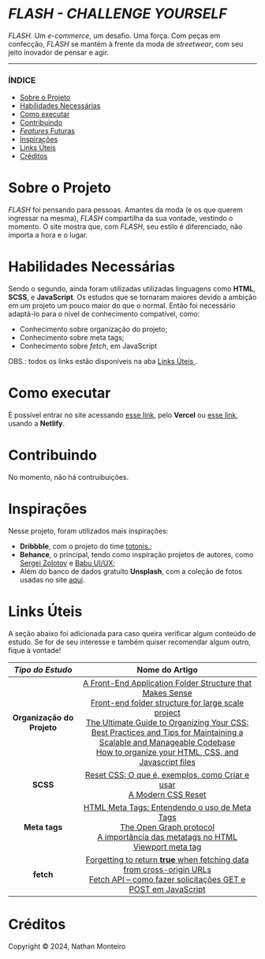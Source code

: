 # *FLASH - CHALLENGE YOURSELF*
*FLASH*.  Um _e-commerce_, um desafio. Uma força. Com peças em confecção, *FLASH* se mantém à frente da moda de *streetwear*, com seu jeito inovador de pensar e agir.

---

### ÍNDICE

* [Sobre o Projeto](#about)
* [Habilidades Necessárias](#abilities)
* [Como executar](#execute)
* [Contribuindo](#contribuition)
* [*Features* Futuras](#fut-feats)
* [Inspirações](#inspirations)
* [Links Úteis](#links)
* [Créditos](#credits)


<h1 id="about">Sobre o Projeto</h1>

<em>FLASH</em> foi pensando para pessoas. Amantes da moda (e os que querem ingressar na mesma), <em>FLASH</em> compartilha da sua vontade, vestindo o momento. O site mostra que, com <em>FLASH</em>, seu estilo é diferenciado, não importa a hora e o lugar.


<h1 id="abilities"> Habilidades Necessárias </h1>

Sendo o segundo, ainda foram utilizadas utilizadas linguagens como <b>HTML</b>, <b>SCSS</b>, e <b>JavaScript</b></b>. Os estudos que se tornaram maiores devido a ambição em um projeto um pouco maior do que o normal. Então foi necessário adaptá-lo para o nível de conhecimento compatível, como:

- Conhecimento sobre organização do projeto;
- Conhecimento sobre meta tags;
- Conhecimento sobre <em>fetch</em>, em JavaScript

OBS.: todos os links estão disponíveis na aba <a href="#links"> Links Úteis </a>.


<h1 id="execute"> Como executar </h1>

É possível entrar no site acessando <a href="https://flashcostore.vercel.app/" target="_blank">esse link</a>, pelo <strong>Vercel</strong> ou <a href="https://flashcostore.netlify.app" target="_blank">esse link</a>, usando a <strong>Netlify</strong>.


<h1 id="contribuition"> Contribuindo </h1>

No momento, não há contruibuições.

<!--
<h1 id="fut-feats"> <em>Features</em> Futuras </h1>

Para futuras <em>features</em>, alguns opções podem ser levadas em consideração:
--
*Feature* | Motivo
:---------: | :------:
**Imagem** | Consertar a imagem que está dando problema (**CORRIGIDO**)
**Páginas** | Adicionar mais páginas, como *About Us*, *Products*, entre outros, e não apenas o *card* como está
**Responsividade** | Tornar a aplicação mais responsiva (para próximos projetos, aplicar o conceito de *mobile first*)
-->

<h1 id="inspirations"> Inspirações </h1>

Nesse projeto, foram utilizados mais inspirações:
- **Dribbble**, com o projeto do time <a href="https://dribbble.com/shots/25388237-Zara-Home">totonis.</a>;
- **Behance**, o principal, tendo como inspiração projetos de autores, como <a href="https://www.behance.net/gallery/198096583/E-sOMMERCE-COSMETICS-STORE">Sergei Zolotov</a> e <a href="https://www.behance.net/gallery/210352157/E-Commerce-Furniture-Website">Babu UI/UX</a>;
- Além do banco de dados gratuito **Unsplash**, com a coleção de fotos usadas no site <a href="https://unsplash.com/pt-br/cole%C3%A7%C3%B5es/nCrFuqqXuFM/flash">aqui</a>.


<h1 id="links"> Links Úteis </h1>

A seção abaixo foi adicionada para caso queira verificar algum conteúdo de estudo. Se for de seu interesse e também quiser recomendar algum outro, fique à vontade!

*Tipo do Estudo* | Nome do Artigo
:---------: | :------:
**Organização do Projeto** | <a href="https://medium.com/@techsuneel99/a-front-end-application-folder-structure-that-makes-sense-802b280da735">A Front-End Application Folder Structure that Makes Sense</a> <br> <a href="https://medium.com/@mahfujurr042/front-end-folder-structure-for-large-scale-project-7afdf792684b">Front-end folder structure for large scale project</a> <br> <a href="https://medium.com/@jjcx/the-ultimate-guide-to-organizing-your-css-best-practices-and-tips-for-maintaining-a-scalable-and-fd6327ca675b">The Ultimate Guide to Organizing Your CSS: Best Practices and Tips for Maintaining a Scalable and Manageable Codebase</a> <br> <a href="https://appcropolis.com/blog/organize-html-css-javascript-files">How to organize your HTML, CSS, and Javascript files</a>
**SCSS** | <a href="https://www.alura.com.br/artigos/o-que-e-reset-css">Reset CSS: O que é, exemplos, como Criar e usar</a> <br> <a href="https://www.joshwcomeau.com/css/custom-css-reset/">A Modern CSS Reset</a> <br> 
**Meta tags** | <a href="https://www.devmedia.com.br/html-meta-tags-entendendo-o-uso-de-meta-tags/30328">HTML Meta Tags: Entendendo o uso de Meta Tags</a> <br> <a href="https://ogp.me/">The Open Graph protocol</a> <br> <a href="https://www.treinaweb.com.br/blog/a-importancia-das-metatags-no-html">A importância das metatags no HTML</a> <br> <a href="https://developer.mozilla.org/en-US/docs/Web/HTML/Viewport_meta_tag">Viewport meta tag</a>
**fetch** | <a href="https://bobbyhadz.com/blog/a-listener-indicated-asynchronous-response-by-returning-true">Forgetting to return <strong>true</strong> when fetching data from cross-origin URLs</a> <br> <a href="https://www.freecodecamp.org/portuguese/news/fetch-api-como-fazer-solicitacoes-get-e-post-em-javascript/">Fetch API – como fazer solicitações GET e POST em JavaScript</a>

<h1 id="credits"> Créditos </h1>

Copyright © 2024, Nathan Monteiro
